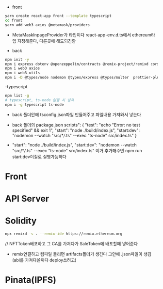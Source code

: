 - front

```bash
yarn create react-app front --template typescript
cd front
yarn add web3 axios @metamask/providers

```

- MetaMaskInpageProvider가 타입이다 react-app-env.d.ts에서 ethereum타입 지정해준다, 다른곳에 해도되긴함

- back

```bash
npm init -y
npm i express dotenv @openzeppelin/contracts @remix-project/remixd cors multer @pinata/sdk
npm i web3 axios
npm i web3-utils
npm i -D @types/node nodemon @types/express @types/multer  prettier-plugin-solidity tsconfig-paths
```

-typescript

```bash
npm list -g
# typescript, ts-node 없을 시 설치
npm i -g typescript ts-node

```

- back 폴더안에 tsconfig.json파일 만들어주고 파일내용 가져와서 넣는다

- back 폴더의 package.json
  scripts": {
  "test": "echo \"Error: no test specified\" && exit 1",
  "start": "node ./build/index.js",
  "start:dev": "nodemon --watch \"src/\*_/_.ts\" --exec \"ts-node\" src/index.ts"
  }

- "start": "node ./build/index.js",
  "start:dev": "nodemon --watch \"src/\*_/_.ts\" --exec \"ts-node\" src/index.ts"
  이거 추가해주면 npm run start:dev이걸로 실행가능하다

# Front

# API Server

# Solidity

```bash
npx remixd -s . --remix-ide https://remix.ethereum.org
```

// NFTToken배포하고 그 CA를 가져다가 SaleToken에 배포할때 넣어준다

- remix연결하고 컴파일 돌리면 artifacts폴더가 생긴다 그안에 .json파일이 생김(abi를 가져다쓸꺼다 deploy쓰려고)

# Pinata(IPFS)

#
